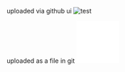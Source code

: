 uploaded via github ui
![test](https://user-images.githubusercontent.com/5458070/151806135-dc527648-9b94-46ee-b419-d59f3141cb2d.svg)

uploaded as a file in git
![test](https://raw.githubusercontent.com/tomduncalf/darkmodelogotest/main/test.svg)
